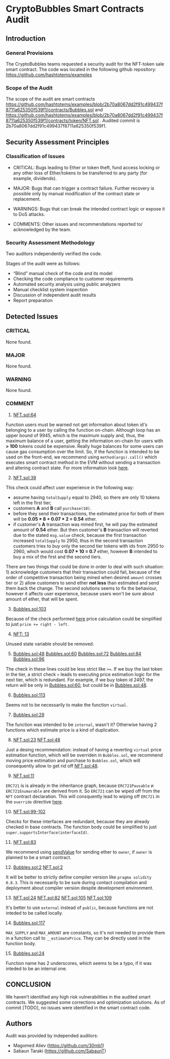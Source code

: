 # CryptoBubbles Smart Contracts Audit
## Introduction
### General Provisions
The CryptoBubbles teams requested a security audit for the NFT-token sale smart contract. The code was located in the following github repository: https://github.com/hashtotems/examples
### Scope of the Audit
The scope of the audit are smart contracts https://github.com/hashtotems/examples/blob/2b70a8067dd2f91c499437f8711a625350f539f1/contracts/Bubbles.sol and https://github.com/hashtotems/examples/blob/2b70a8067dd2f91c499437f8711a625350f539f1/contracts/token/NFT.sol .
Audited commit is 2b70a8067dd2f91c499437f8711a625350f539f1.
## Security Assessment Principles
### Classification of Issues
* CRITICAL: Bugs leading to Ether or token theft, fund access locking or any other loss of Ether/tokens to be transferred to any party (for example, dividends). 

* MAJOR: Bugs that can trigger a contract failure. Further recovery is possible only by manual modification of the contract state or replacement. 

* WARNINGS: Bugs that can break the intended contract logic or expose it to DoS attacks. 

* COMMENTS: Other issues and recommendations reported to/ acknowledged by the team.

### Security Assessment Methodology
Two auditors independently verified the code.

Stages of the audit were as follows:
* “Blind” manual check of the code and its model 
* Checking the code compliance to customer requirements 
* Automated security analysis using public analyzers
* Manual checklist system inspection
* Discussion of independent audit results
* Report preparation

## Detected Issues
### CRITICAL
None found.
### MAJOR
None found.
### WARNING
None found.
### COMMENT
1. [NFT.sol:64](https://github.com/hashtotems/examples/blob/2b70a8067dd2f91c499437f8711a625350f539f1/contracts/token/NFT.sol#L64)

Function users must be warned not get information about token id's belonging to a user by calling the function on-chain. Although loop has an upper bound of 9945, which is the maximum supply and, thus, the maximum balance of a user, getting the information on-chain for users with **> 100** tokens could be expensive. Really huge balances for some users can cause gas consumption over the limit. So, if the function is intended to be used on the front-end, we recommend using `method(args).call()` which executes smart contract method in the EVM without sending a transaction and altering contract state. For more information look [here](https://web3js.readthedocs.io/en/v1.2.11/web3-eth-contract.html#contract-call).

2. [NFT.sol:39](https://github.com/hashtotems/examples/blob/2b70a8067dd2f91c499437f8711a625350f539f1/contracts/token/NFT.sol#L39)

This check could affect user experience in the following way:
- assume having `totalSupply` equal to 2940, so there are only 10 tokens left in the first tier;
- customers **A** and **B** call `purchase(10)`.
- before they send their transactions, the estimated price for both of them will be  **0.05 * 8 + 0.07 * 2 = 0.54** ether. 
- if customer's **A** transaction was mined first, he will pay the estimated amount of **0.54** ether. But then customer's **B** transaction will reverted due to the stated `msg.value` check, because the first transaction increased `totalSupply` to 2950, thus in the second transaction customers tries to buy only the second tier tokens with ids from 2950 to 2960, which would cost **0.07 * 10 = 0.7** ether, however **B** intended to buy a mix of the first and the second tiers.

There are two things that could be done in order to deal with such situation: 1) acknowledge customers that their transaction could fail, because of the order of competitive transaction being mined when desired `amount` crosses tier or 2) allow customers to send ether **not less** than estimated and send them back the change. The second solutions seems to fix the behaviour, however it affects user experience, because users won't be sure about amount of ether, that will be spent.

3. [Bubbles.sol:103](https://github.com/hashtotems/examples/blob/2b70a8067dd2f91c499437f8711a625350f539f1/contracts/Bubbles.sol#L103)

Because of the check performed [here](https://github.com/hashtotems/examples/blob/2b70a8067dd2f91c499437f8711a625350f539f1/contracts/Bubbles.sol#L31) price calculation could be simplified to just `price += right - left`.

4. [NFT: 13](https://github.com/hashtotems/examples/blob/2b70a8067dd2f91c499437f8711a625350f539f1/contracts/token/NFT.sol#L13)

Unused state variable should be removed.

5. [Bubbles.sol:48](https://github.com/hashtotems/examples/blob/2b70a8067dd2f91c499437f8711a625350f539f1/contracts/Bubbles.sol#L48)
[Bubbles.sol:60](https://github.com/hashtotems/examples/blob/2b70a8067dd2f91c499437f8711a625350f539f1/contracts/Bubbles.sol#L60)
[Bubbles.sol:72](https://github.com/hashtotems/examples/blob/2b70a8067dd2f91c499437f8711a625350f539f1/contracts/Bubbles.sol#L72)
[Bubbles.sol:84](https://github.com/hashtotems/examples/blob/2b70a8067dd2f91c499437f8711a625350f539f1/contracts/Bubbles.sol#L84)
[Bubbles.sol:96](https://github.com/hashtotems/examples/blob/2b70a8067dd2f91c499437f8711a625350f539f1/contracts/Bubbles.sol#L96)

The check in these lines could be less strict like `>=`. If we buy the last token in the tier, a strict check `>` leads to executing price estimation logic for the next tier, which is redundant. For example, if we buy token id 2497, the return will be only in [Bubbles.sol:60](https://github.com/hashtotems/examples/blob/2b70a8067dd2f91c499437f8711a625350f539f1/contracts/Bubbles.sol#L60), but could be in [Bubbles.sol:48](https://github.com/hashtotems/examples/blob/2b70a8067dd2f91c499437f8711a625350f539f1/contracts/Bubbles.sol#L48).

6. [Bubbles.sol:113](https://github.com/hashtotems/examples/blob/2b70a8067dd2f91c499437f8711a625350f539f1/contracts/Bubbles.sol#L113)

Seems not to be necessarily to make the function `virtual`.

7. [Bubbles.sol:29](https://github.com/hashtotems/examples/blob/2b70a8067dd2f91c499437f8711a625350f539f1/contracts/Bubbles.sol#L29)

The function was intended to be `internal`, wasn't it? Otherwise having 2 functions which estimate price is a kind of duplication.

8. [NFT.sol:23](https://github.com/hashtotems/examples/blob/2b70a8067dd2f91c499437f8711a625350f539f1/contracts/token/NFT.sol#L23)
[NFT.sol:48](https://github.com/hashtotems/examples/blob/2b70a8067dd2f91c499437f8711a625350f539f1/contracts/token/NFT.sol#L48)

Just a desing recommendation: instead of having a reverting `virtual` price estimation function, which will be overriden in `Bubbles.sol`, we recommend moving price estimation and purchase to `Bubbles.sol`, which will consequently allow to get rid off [NFT.sol:48](https://github.com/hashtotems/examples/blob/2b70a8067dd2f91c499437f8711a625350f539f1/contracts/token/NFT.sol#L48).

9. [NFT.sol:11](https://github.com/hashtotems/examples/blob/2b70a8067dd2f91c499437f8711a625350f539f1/contracts/token/NFT.sol#L11)

`ERC721` is is already in the inheritance graph, because  `ERC721Pausable` и `ERC721Enumarable` are derived from it. So `ERC721` can be wiped off from the `NFT` contract declaration.
This will consquently lead to wiping off `ERC721` in the `override` directive [here](https://github.com/hashtotems/examples/blob/2b70a8067dd2f91c499437f8711a625350f539f1/contracts/token/NFT.sol#L129).

10. [NFT.sol:99-102](https://github.com/hashtotems/examples/blob/2b70a8067dd2f91c499437f8711a625350f539f1/contracts/token/NFT.sol#L99-L102)

Checks for these interfaces are redundant, because they are already checked in base contracts. The function body could be simplified to just `super.supportsInterface(interfaceId)`.

11. [NFT.sol:83](https://github.com/hashtotems/examples/blob/2b70a8067dd2f91c499437f8711a625350f539f1/contracts/token/NFT.sol#L83)

We recommend using [sendValue](https://github.com/OpenZeppelin/openzeppelin-contracts/blob/165e6f19489786c9c6abfcc9bdc8f2815d807935/contracts/utils/Address.sol#L53) for sending ether to `owner`, if `owner` is planned to be a smart contract.

12. [Bubbles.sol:2](https://github.com/hashtotems/examples/blob/2b70a8067dd2f91c499437f8711a625350f539f1/contracts/Bubbles.sol#L2)
[NFT.sol:2](https://github.com/hashtotems/examples/blob/2b70a8067dd2f91c499437f8711a625350f539f1/contracts/token/NFT.sol#L2)

It will be better to strictly define compiler version like `pragma solidity 0.8.3`. This is necessarily to be sure during contact compilation and deployment about compiler version despite development environment.

13. [NFT.sol:24](https://github.com/hashtotems/examples/blob/2b70a8067dd2f91c499437f8711a625350f539f1/contracts/token/NFT.sol#L24)
[NFT.sol:82](https://github.com/hashtotems/examples/blob/2b70a8067dd2f91c499437f8711a625350f539f1/contracts/token/NFT.sol#L82)
[NFT.sol:105](https://github.com/hashtotems/examples/blob/2b70a8067dd2f91c499437f8711a625350f539f1/contracts/token/NFT.sol#L105)
[NFT.sol:109](https://github.com/hashtotems/examples/blob/2b70a8067dd2f91c499437f8711a625350f539f1/contracts/token/NFT.sol#L109)

It's better to use `external` instead of `public`, because functions are not inteded to be called locally.

14. [Bubbles.sol:117](https://github.com/hashtotems/examples/blob/2b70a8067dd2f91c499437f8711a625350f539f1/contracts/Bubbles.sol#L117)

`MAX_SUPPLY` and `MAX_AMOUNT` are constants, so it's not needed to provide them in a function call to `__estimatePrice`. They can be directly used in the function body.

15. [Bubbles.sol:24](https://github.com/hashtotems/examples/blob/2b70a8067dd2f91c499437f8711a625350f539f1/contracts/Bubbles.sol#L24)

Function name has 2 underscores, which seems to be a typo, if it was inteded to be an internal one.

## CONCLUSION
We haven’t identified any high risk vulnerabilities in the audited smart contracts. We suggested some corrections and optimization solutions. As of commit [TODO], no issues were identified in the smart contract code.

## Authors
Audit was provided by independed auditors:
- Magomed Aliev (https://github.com/30mb1)
- Sabaun Taraki (https://github.com/SabaunT)

